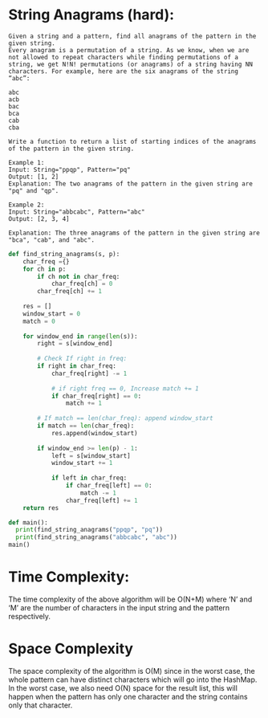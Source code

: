 # String Anagrams (hard):

```
Given a string and a pattern, find all anagrams of the pattern in the given string.
Every anagram is a permutation of a string. As we know, when we are not allowed to repeat characters while finding permutations of a string, we get N!N! permutations (or anagrams) of a string having NN characters. For example, here are the six anagrams of the string “abc”:

abc
acb
bac
bca
cab
cba

Write a function to return a list of starting indices of the anagrams of the pattern in the given string.

Example 1:
Input: String="ppqp", Pattern="pq"
Output: [1, 2]
Explanation: The two anagrams of the pattern in the given string are "pq" and "qp".

Example 2:
Input: String="abbcabc", Pattern="abc"
Output: [2, 3, 4]

Explanation: The three anagrams of the pattern in the given string are "bca", "cab", and "abc".
```

```python
def find_string_anagrams(s, p): 
    char_freq ={}
    for ch in p:
        if ch not in char_freq:
            char_freq[ch] = 0
        char_freq[ch] += 1
              
    res = []
    window_start = 0
    match = 0
    
    for window_end in range(len(s)):
        right = s[window_end]
        
        # Check If right in freq:
        if right in char_freq:
            char_freq[right] -= 1
            
            # if right freq == 0, Increase match += 1
            if char_freq[right] == 0:
                match += 1    
        
        # If match == len(char_freq): append window_start
        if match == len(char_freq):
            res.append(window_start)
            
        if window_end >= len(p) - 1:
            left = s[window_start]
            window_start += 1
            
            if left in char_freq:
                if char_freq[left] == 0:
                    match -= 1
                char_freq[left] += 1               
    return res

def main():
  print(find_string_anagrams("ppqp", "pq"))
  print(find_string_anagrams("abbcabc", "abc"))
main()
```


# Time Complexity:
The time complexity of the above algorithm will be O(N+M) where ‘N’ and ‘M’ are the number of characters in the input string and the pattern respectively.

# Space Complexity
The space complexity of the algorithm is O(M) since in the worst case, the whole pattern can have distinct characters which will go into the HashMap. In the worst case, we also need O(N) space for the result list, this will happen when the pattern has only one character and the string contains only that character.
